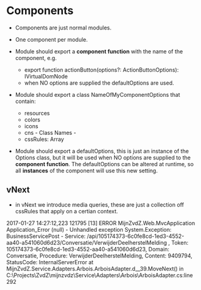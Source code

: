 # Components

* Components are just normal modules.
* One component per module.
* Module should export a **component function** with the name of the component, e.g.
    * export function actionButton(options?: ActionButtonOptions): IVirtualDomNode
    * when NO options are supplied the defaultOptions are used.

* Module should export a class NameOfMyComponentOptions that contain:
    * resources
    * colors
    * icons
    * cns - Class Names - 
    * cssRules: Array<ICssRule>
* Module should export a defaultOptions, this is just an instance of the Options class,
  but it will be used when NO options are supplied to the **component function**.
  The defaultOptions can be altered at runtime, so all **instances** of the component will use this new setting.



## vNext
* in vNext we introduce media queries, these are just a collection off cssRules that apply on a certian context.


2017-01-27 14:27:12,223 121795 [13] ERROR MijnZvdZ.Web.MvcApplication Application_Error (null) - Unhandled exception System.Exception: BusinessServicePost - Service: /api/105174373-6c0fe8cd-1ed3-4552-aa40-a541060d6d23/Conversatie/VerwijderDeelherstelMelding
, Token: 105174373-6c0fe8cd-1ed3-4552-aa40-a541060d6d23, Domain: Conversatie, Procedure: VerwijderDeelherstelMelding, Content: 9409794, StatusCode: InternalServerError
   at MijnZvdZ.Service.Adapters.Arbois.ArboisAdapter.<BusinessServicePost>d__39.MoveNext() in C:\Projects\ZvdZ\mijnzvdz\Service\Adapters\Arbois\ArboisAdapter.cs:line 292